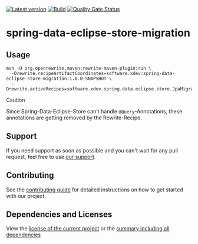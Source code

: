 [![Latest version](https://img.shields.io/maven-central/v/software.xdev/spring-data-eclipse-store-migration?logo=apache%20maven)](https://mvnrepository.com/artifact/software.xdev/spring-data-eclipse-store-migration)
[![Build](https://img.shields.io/github/actions/workflow/status/xdev-software/spring-data-eclipse-store-migration/checkBuild.yml?branch=develop)](https://github.com/xdev-software/spring-data-eclipse-store-migration/actions/workflows/checkBuild.yml?query=branch%3Adevelop)
[![Quality Gate Status](https://sonarcloud.io/api/project_badges/measure?project=xdev-software_spring-data-eclipse-store-migration&metric=alert_status)](https://sonarcloud.io/dashboard?id=xdev-software_spring-data-eclipse-store-migration)

# spring-data-eclipse-store-migration

## Usage

```
mvn -U org.openrewrite.maven:rewrite-maven-plugin:run \
  -Drewrite.recipeArtifactCoordinates=software.xdev:spring-data-eclipse-store-migration:1.0.0-SNAPSHOT \
  -Drewrite.activeRecipes=software.xdev.spring.data.eclipse.store.JpaMigration
```

> [!CAUTION]
> Since Spring-Data-Eclipse-Store can't handle ```@Query```-Annotations,
> these annotations are getting removed by the Rewrite-Recipe.

## Support
If you need support as soon as possible and you can't wait for any pull request, feel free to use [our support](https://xdev.software/en/services/support).

## Contributing
See the [contributing guide](./CONTRIBUTING.md) for detailed instructions on how to get started with our project.

## Dependencies and Licenses
View the [license of the current project](LICENSE) or the [summary including all dependencies](https://xdev-software.github.io/spring-data-eclipse-store-migration/dependencies/)
